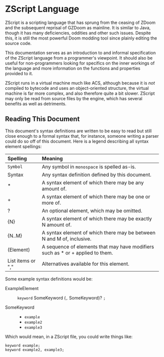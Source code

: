 # ZScript Language

ZScript is a scripting language that has sprung from the ceasing of
ZDoom and the subsequent reprisal of GZDoom as mainline. It is similar
to Java, though it has many deficiencies, oddities and other such
issues. Despite this, it is still the most powerful Doom modding tool
since plainly editing the source code.

This documentation serves as an introduction to and informal
specification of the ZScript language from a programmer's viewpoint.
It should also be useful for non-programmers looking for specifics on
the inner workings of the language and more information on the
functions and properties provided to it.

ZScript runs in a virtual machine much like ACS, although because it
is *not* compiled to bytecode and uses an object-oriented structure,
the virtual machine is far more complex, and also therefore quite a
bit slower. ZScript may only be read from source files by the engine,
which has several benefits as well as detriments.

## Reading This Document

This document's syntax definitions are written to be easy to read but
still close enough to a formal syntax that, for instance, someone
writing a parser could do so off of this document. Here is a legend
describing all syntax element spellings:

| Spelling | Meaning
| :------- | :------
| `Symbol` | Any symbol in `monospace` is spelled as-is.
| Syntax | Any syntax definition defined by this document.
| * | A syntax element of which there may be any amount of.
| + | A syntax element of which there may be one or more of.
| ? | An optional element, which may be omitted.
| {N} | A syntax element of which there may be exactly N amount of.
| {N..M} | A syntax element of which there may be between N and M of, inclusive.
| (Element) | A sequence of elements that may have modifiers such as * or + applied to them.
| List items or "," | Alternatives available for this element.

Some example syntax definitions would be:

<dl class="syn"><dt>ExampleElement</dt><dd>

`keyword` SomeKeyword (`,` SomeKeyword)? `;`

</dd><dt>SomeKeyword</dt><dd>

* `example`
* `example2`
* `example3`

</dd></dl>

Which would mean, in a ZScript file, you could write things like:

```zsc
keyword example;
keyword example2, example3;
```
